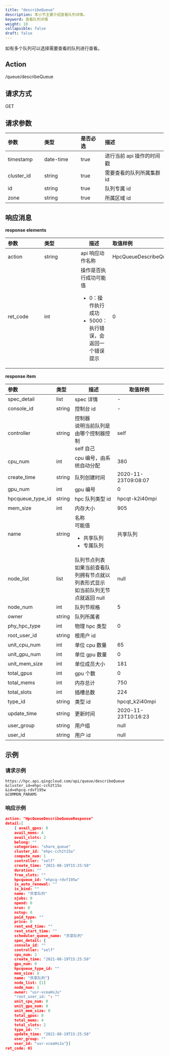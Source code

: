 ```yaml
---
title: "describeQueue"
description: 本小节主要介绍查看队列详情。 
keyword: 查看队列详情
weight: 10
collapsible: false
draft: false
---
```


如有多个队列可以选择需要查看的队列进行查看。

## Action

/queue/describeQueue

## 请求方式

GET

## 请求参数

| <span style="display:inline-block;width:100px">参数</span> | <span style="display:inline-block;width:100px">类型</span> | 是否必选 | 描述                      |
| :--------------------------------------------------------- | :--------------------------------------------------------- | :------- | :------------------------ |
| timestamp                                                  | date-time                                                  | true     | 进行当前 api 操作的时间戳 |
| cluster_id                                                 | string                                                     | true     | 需要查看的队列所属集群 id |
| id                                                         | string                                                     | true     | 队列专属 id               |
| zone                                                       | string                                                     | true     | 所属区域 id               |

## 响应消息

**response elements**

| <span style="display:inline-block;width:100px">参数</span> | <span style="display:inline-block;width:100px">类型</span> | 描述                                                         | 取值样例                      |
| :--------------------------------------------------------- | :--------------------------------------------------------- | ------------------------------------------------------------ | :---------------------------- |
| action                                                     | string                                                     | api 响应动作名称                                             | HpcQueueDescribeQueueResponse |
| ret_code                                                   | int                                                        | 操作是否执行成功可能值<ul><li>0：操作执行成功</li><li>5000：执行错误，会返回一个错误提示</li></ul> | 0                             |

**response item**

| <span style="display:inline-block;width:100px">参数</span> | 类型   | 描述                                                         | 取值样例            |
| :--------------------------------------------------------- | :----- | ------------------------------------------------------------ | ------------------- |
| spec_detail                                                | list   | spec 详情                                                    | -                   |
| console_id                                                 | string | 控制台 id                                                    | -                   |
| controller                                                 | string | 控制器<br />说明当前队列是由哪个控制器控制<br />self 自己    | self                |
| cpu_num                                                    | int    | cpu 编号，由系统自动分配                                     | 380                 |
| create_time                                                | string | 队列创建时间                                                 | 2020-11-23T09:08:07 |
| gpu_num                                                    | int    | gpu 编号                                                     | 0                   |
| hpcqueue_type_id                                           | string | hpc 队列类型 id                                              | hpcqt-k2i40mpi      |
| mem_size                                                   | int    | 内存大小                                                     | 905                 |
| name                                                       | string | 名称<br />可能值<ul><li>共享队列</li><li>专属队列</li></ul>  | 共享队列            |
| node_list                                                  | list   | 队列节点列表<br />如果当前查看队列拥有节点就以列表形式显示<br />如当前队列无节点就返回 null | null                |
| node_num                                                   | int    | 队列节规格                                                   | 5                   |
| owner                                                      | string | 队列所属者                                                   |                     |
| phy_hpc_type                                               | int    | 物理 hpc 类型                                                | 0                   |
| root_user_id                                               | string | 根用户 id                                                    |                     |
| unit_cpu_num                                               | int    | 单位 cpu 数量                                                | 65                  |
| unit_gpu_num                                               | int    | 单位 gpu 数量                                                | 0                   |
| unit_mem_size                                              | int    | 单位成员大小                                                 | 181                 |
| total_gpus                                                 | int    | gpu 个数                                                     | 0                   |
| total_mems                                                 | int    | 内存总计                                                     | 750                 |
| total_slots                                                | int    | 插槽总数                                                     | 224                 |
| type_id                                                    | string | 类型 id                                                      | hpcqt_k2i40mpi      |
| update_time                                                | string | 更新时间                                                     | 2020-11-23T10:16:23 |
| user_group                                                 | string | 用户组                                                       | null                |
| user_id                                                    | string | 用户 id                                                      | null                |

## 示例

### 请求示例

```url
https://hpc.api.qingcloud.com/api/queue/describeQueue
&cluster_id=ehpc-cch2t15o
&id=ehpcq-rdvf195w
&COMMON_PARAMS
```

### 响应示例

```json
action: "HpcQueueDescribeQueueResponse"
detail:[
	{ avail_gpus: 0
	avail_mems: 4
	avail_slots: 2
	belong: ""
	categories: "share_queue"
	cluster_id: "ehpc-cch2t15o"
	compute_num: 1
	controller: "self"
	create_time: "2021-08-19T15:25:58"
	duration: ""
	free_slots: ""
	hpcqueue_id: "ehpcq-rdvf195w"
	is_auto_renewal: ""
	is_bind: ""
	name: "共享队列"
	njobs: 0
	npend: 0
	nrun: 0
	nstop: 0
	paid_type: ""
	price: 0
	rent_end_time: ""
	rent_start_time: ""
	scheduler_queue_name: "共享队列"
	spec_detail: {
	console_id: ""
	controller: "self"
	cpu_num: 2
	create_time: "2021-08-19T15:25:58"
	gpu_num: 0
	hpcqueue_type_id: ""
	mem_size: 4
	name: "共享队列"}
	node_list: [1]
	node_num: 1
	owner: "usr-vceaHsJu"
	"root_user_id: ": ""
	unit_cpu_num: 0
	unit_gpu_num: 0
	unit_mem_size: 0
	total_gpus: 0
	total_mems: 4
	total_slots: 2
	type_id: ""
	update_time: "2021-08-19T15:25:58"
	user_group: ""
	user_id: "usr-vceaHsJu"}]
ret_code: 0}
```
